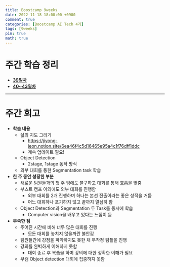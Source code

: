 ```yaml
---
title: Boostcamp 9weeks
date: 2022-11-18 18:00:00 +0900
comment: true
categories: [Boostcamp AI Tech 4기]
tags: [9weeks]
pin: true
math: true
---
```


# 주간 학습 정리
- **[39일차](https://jiyong-jeon.github.io/posts/Boostcamp-39days/)**
- **[40~43일차](https://jiyong-jeon.github.io/posts/Boostcamp-40~43days/)**

---
# 주간 회고
- **학습 내용**
  - 삶의 지도 그리기
    - https://jiyong-jeon.notion.site/6ea46f4c5d16465e95a4c1f76dff1ddc
    - 계속 업데이트 필요!
  - Object Detection
    - 2stage, 1stage 동작 방식
  - 외부 대회를 통한 Segmentation task 학습
- **한 주 동안 성장한 부분**
  - 새로운 팀원들과의 첫 주 임에도 불구하고 대회를 통해 호흡을 맞춤
  - 부스트 캠프 이외에도 외부 대회를 진행함
    - 외부 대회를 2개 진행하며 하나는 본선 진출이라는 좋은 성적을 거둠
    - 어느 대회하나 포기하지 않고 끝까지 열심히 함
  - Object Detection과 Segmentation 두 Task를 동시에 학습
    - Computer vision을 배우고 있다는 느낌이 듬
- **부족한 점**
  - 주어진 시간에 비해 너무 많은 대회를 진행
    - 모든 대회를 놓치지 않을까란 불안감
  - 팀원들간에 강점을 파악하지도 못한 채 무작정 팀플을 진행
  - 강의를 완벽하게 이해하지 못함
    - 대회 종료 후 복습을 하며 강의에 대한 정확한 이해가 필요
  - 부캠 Object detection 대회에 집중하지 못함